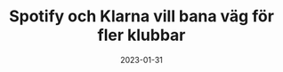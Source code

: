 ---
title: Spotify och Klarna vill bana väg för fler klubbar 
tags: press
lang: sv
image:
  src: /spotify-klarna.jpg
  alt: A photo of the Spotify logo on an office Window, alongside a photo of the Klarna logo on the side of a building.
date: 2023-01-31
href: https://kollega.se/fackligt/spotify-och-klarna-vill-bana-vag-fler-klubbar
---